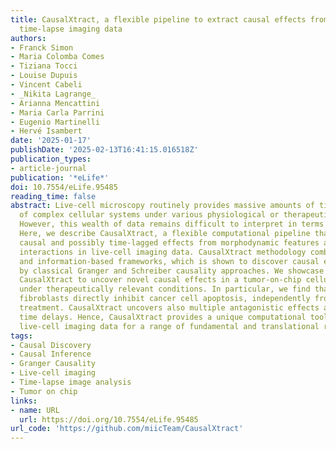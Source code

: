 ```yaml
---
title: CausalXtract, a flexible pipeline to extract causal effects from live-cell
  time-lapse imaging data
authors:
- Franck Simon
- Maria Colomba Comes
- Tiziana Tocci
- Louise Dupuis
- Vincent Cabeli
- _Nikita Lagrange_
- Arianna Mencattini
- Maria Carla Parrini
- Eugenio Martinelli
- Hervé Isambert
date: '2025-01-17'
publishDate: '2025-02-13T16:41:15.016518Z'
publication_types:
- article-journal
publication: '*eLife*'
doi: 10.7554/eLife.95485
reading_time: false
abstract: Live-cell microscopy routinely provides massive amounts of time-lapse images
  of complex cellular systems under various physiological or therapeutic conditions.
  However, this wealth of data remains difficult to interpret in terms of causal effects.
  Here, we describe CausalXtract, a flexible computational pipeline that discovers
  causal and possibly time-lagged effects from morphodynamic features and cell–cell
  interactions in live-cell imaging data. CausalXtract methodology combines network-based
  and information-based frameworks, which is shown to discover causal effects overlooked
  by classical Granger and Schreiber causality approaches. We showcase the use of
  CausalXtract to uncover novel causal effects in a tumor-on-chip cellular ecosystem
  under therapeutically relevant conditions. In particular, we find that cancer-associated
  fibroblasts directly inhibit cancer cell apoptosis, independently from anticancer
  treatment. CausalXtract uncovers also multiple antagonistic effects at different
  time delays. Hence, CausalXtract provides a unique computational tool to interpret
  live-cell imaging data for a range of fundamental and translational research applications.
tags:
- Causal Discovery
- Causal Inference
- Granger Causality
- Live-cell imaging
- Time-lapse image analysis
- Tumor on chip
links:
- name: URL
  url: https://doi.org/10.7554/eLife.95485
url_code: 'https://github.com/miicTeam/CausalXtract'
---
```

